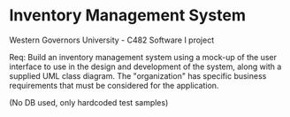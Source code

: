 # Inventory Management System
Western Governors University - C482 Software I project

Req:
Build an inventory management system using a mock-up of the user interface to use in the design and development of the system, along with a supplied UML class diagram. The "organization" has specific business requirements that must be considered for the application. 

(No DB used, only hardcoded test samples)
